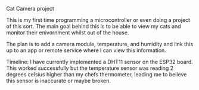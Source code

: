 Cat Camera project

This is my first time programming a microcontroller or even doing a project of this sort. The main goal behind this is to be able to view my cats and monitor their enivornment whilst out of the house.

The plan is to add a camera module, temperature, and humidity and link this up to an app or remote service where I can view this information. 

Timeline:
  I have currently implemented a DHT11 sensor on the ESP32 board. This worked successfully but the temperature sensor was reading 2 degrees celsius higher than my chefs thermometer, leading me to believe this sensor is inaccurate or maybe broken. 
